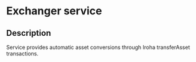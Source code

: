 # Exchanger service

## Description
Service provides automatic asset conversions through Iroha transferAsset transactions.
